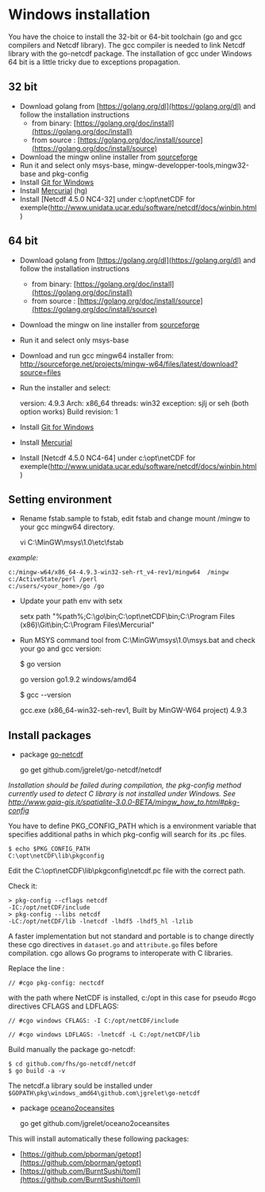 # Windows installation

You have the choice to install the 32-bit or 64-bit toolchain (go and gcc compilers and Netcdf library). The gcc compiler is needed to link Netcdf library with the go-netcdf package. The installation of gcc under Windows 64 bit is a little tricky due to exceptions propagation.

## 32 bit

* Download golang from [https://golang.org/dl](https://golang.org/dl) and follow the installation instructions
  * from binary: [https://golang.org/doc/install](https://golang.org/doc/install)
  * from source : [https://golang.org/doc/install/source](https://golang.org/doc/install/source)
* Download the mingw online installer from [sourceforge](http://sourceforge.net/projects/mingw/files/latest/download?source=files)
* Run it and select only msys-base, mingw-developper-tools,mingw32-base and pkg-config
* Install [Git for Windows](https://git-scm.com/download/win)
* Install [Mercurial](https://mercurial.selenic.com/) (hg)
* Install [Netcdf 4.5.0 NC4-32] under c:\opt\netCDF for exemple(http://www.unidata.ucar.edu/software/netcdf/docs/winbin.html)

## 64 bit

* Download golang from [https://golang.org/dl](https://golang.org/dl) and follow the installation instructions
  * from binary: [https://golang.org/doc/install](https://golang.org/doc/install)
  * from source : [https://golang.org/doc/install/source](https://golang.org/doc/install/source)
* Download the mingw on line installer from [sourceforge](http://sourceforge.net/projects/mingw/files/latest/download?source=files)
* Run it and select only msys-base
* Download and run gcc mingw64 installer from: <http://sourceforge.net/projects/mingw-w64/files/latest/download?source=files>
* Run the installer and select:

    version: 4.9.3
    Arch: x86_64
    threads: win32
    exception: sjlj or seh  (both option works)
    Build revision: 1

* Install [Git for Windows](https://git-scm.com/download/win)
* Install [Mercurial](https://mercurial.selenic.com/)
* Install [Netcdf 4.5.0 NC4-64] under c:\opt\netCDF for exemple(http://www.unidata.ucar.edu/software/netcdf/docs/winbin.html)

## Setting environment

* Rename fstab.sample to fstab, edit fstab and change mount /mingw to your gcc mingw64 directory.

    vi C:\MinGW\msys\1.0\etc\fstab

_example:_

    c:/mingw-w64/x86_64-4.9.3-win32-seh-rt_v4-rev1/mingw64  /mingw
    c:/ActiveState/perl /perl
    c:/users/<your_home>/go /go

* Update your path env with setx

    setx path "%path%;C:\go\bin;C:\opt\netCDF\bin;C:\Program Files (x86)\Git\bin;C:\Program Files\Mercurial\"

* Run MSYS command tool from C:\MinGW\msys\1.0\msys.bat and check your go and gcc version:

    $ go version

    go version go1.9.2 windows/amd64

    $ gcc --version

    gcc.exe (x86_64-win32-seh-rev1, Built by MinGW-W64 project) 4.9.3

## Install packages

* package [go-netcdf](https://github.com/jgrelet/go-netcdf)

    go get github.com/jgrelet/go-netcdf/netcdf

_Installation should be failed during compilation, the pkg-config method currently used to detect C library is not installed under Windows. See <http://www.gaia-gis.it/spatialite-3.0.0-BETA/mingw_how_to.html#pkg-config>_

You have to define PKG_CONFIG_PATH which is a environment variable that specifies additional paths in which pkg-config will search for its .pc files.

    $ echo $PKG_CONFIG_PATH 
    C:\opt\netCDF\lib\pkgconfig

Edit the C:\opt\netCDF\lib\pkgconfig\netcdf.pc file with the correct path.

Check it:

    > pkg-config --cflags netcdf
    -IC:/opt/netCDF/include
    > pkg-config --libs netcdf
    -LC:/opt/netCDF/lib -lnetcdf -lhdf5 -lhdf5_hl -lzlib

A faster implementation but not standard and portable is to change directly these cgo directives in `dataset.go` and `attribute.go` files before compilation.
cgo allows Go programs to interoperate with C libraries.

Replace the line :

    // #cgo pkg-config: nectcdf

 with the path where NetCDF is installed, c:/opt in this case for pseudo #cgo directives CFLAGS and LDFLAGS:

    // #cgo windows CFLAGS: -I C:/opt/netCDF/include

    // #cgo windows LDFLAGS: -lnetcdf -L C:/opt/netCDF/lib

Build manually the package go-netcdf:

    $ cd github.com/fhs/go-netcdf/netcdf
    $ go build -a -v

The netcdf.a library sould be installed under       `$GOPATH\pkg\windows_amd64\github.com\jgrelet\go-netcdf`

* package [oceano2oceansites](https://github.com/jgrelet/oceano2oceansites)

    go get github.com/jgrelet/oceano2oceansites

This will install automatically these following packages:

* [https://github.com/pborman/getopt](https://github.com/pborman/getopt)
* [https://github.com/BurntSushi/toml](https://github.com/BurntSushi/toml)